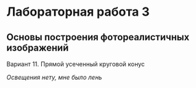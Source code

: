 # Лабораторная работа 3
## Основы построения фотореалистичных изображений

Вариант 11. Прямой усеченный круговой конус

*Освещения нету, мне было лень*

